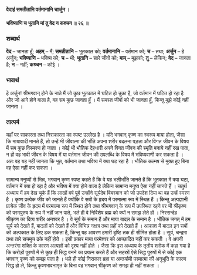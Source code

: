 #### वेदाहं समतीतानि वर्तमानानि चार्जुन ।
#### भविष्याणि च भूतानि मां तु वेद न कश्चन ॥ २६ ॥

### शब्दार्थ

**वेद** – जानता हूँ; **अहम्** – मैं; **समतीतानि** – भूतकाल को; **वर्तमानानि** – वर्तमान को; **च** – तथा; **अर्जुन** – हे अर्जुन; **भविष्याणि** – भविष्य को; **च** – भी; **भूतानि** – सारे जीवों को; **माम्** – मुझको; **तु** – लेकिन; **वेद** – जानता है; **न** – नहीं; **कश्र्चन** – कोई ।

### भावार्थ

हे अर्जुन! श्रीभगवान् होने के नाते मैं जो कुछ भूतकाल में घटित हो चुका है, जो वर्तमान में घटित हो रहा है और जो आगे होने वाला है, वह सब कुछ जानता हूँ । मैं समस्त जीवों को भी जानता हूँ, किन्तु मुझे कोई नहीं जानता ।

### तात्पर्य

यहाँ पर साकारता तथा निराकारता का स्पष्ट उल्लेख है । यदि भगवान् कृष्ण का स्वरूप माया होता, जैसा कि मायावादी मानते हैं, तो उन्हें भी जीवात्मा की भाँति अपना शरीर बदलना पड़ता और विगत जीवन के विषय में सब कुछ विस्मरण हो जाता । कोई भी भौतिक देहधारी अपने विगत जीवन की स्मृति बनाये नहीं रख पाता, न ही वह भावी जीवन के विषय में या वर्तमान जीवन की उपलब्धि के विषय में भविष्यवाणी कर सकता है । अतः वह यह नहीं जानता कि भूत, वर्तमान तथा भविष्य में क्या घट रहा है । भौतिक कल्मष से मुक्त हुए बिना वह ऐसा नहीं कर सकता ।

सामान्य मनुष्यों से भिन्न, भगवान् कृष्ण स्पष्ट कहते हैं कि वे यह भलीभाँति जानते हैं कि भूतकाल में क्या घटा, वर्तमान में क्या हो रहा है और भविष्य में क्या होने वाला है लेकिन सामान्य मनुष्य ऐसा नहीं जानते हैं । चतुर्थ अध्याय में हम देख चुके हैं कि लाखों वर्ष पूर्व उन्होंने सूर्यदेव विवस्वान को जो उपदेश दिया था वह उन्हें स्मरण है । कृष्ण प्रत्येक जीव को जानते हैं क्योंकि वे सबों के हृदय में परमात्मा रूप में स्थित हैं । किन्तु अल्पज्ञानी प्रत्येक जीव के हृदय में परमात्मा रूप में स्थित होने तथा श्रीभगवान् के रूप में उपस्थित रहने पर भी श्रीकृष्ण को परमपुरुष के रूप में नहीं जान पाते, भले ही वे निर्विशेष ब्रह्म को क्यों न समझ लेते हों । निस्सन्देह श्रीकृष्ण का दिव्य शरीर अनश्वर है । वे सूर्य के समान हैं और माया बादल के समान है । भौतिक जगत् में हम सूर्य को देखते हैं, बादलों को देखते हैं और विभिन्न नक्षत्र तथा ग्रहों को देखते हैं । आकाश में बादल इन सबों को अल्पकाल के लिए ढक सकता है, किन्तु यह आवरण हमारी दृष्टि तक ही सीमित होता है । सूर्य, चन्द्रमा तथा तारे सचमुच ढके नहीं होते । इसी प्रकार माया परमेश्वर को आच्छादित नहीं कर सकती । वे अपनी अन्तरंगा शक्ति के कारण अल्पज्ञों को दृश्य नहीं होते । जैसा कि इस अध्याय के तृतीय श्लोक में कहा गया है कि करोड़ों पुरुषों में से कुछ ही सिद्ध बनने का प्रयत्न करते हैं और सहस्रों ऐसे सिद्ध पुरुषों में से कोई एक भगवान् कृष्ण को समझ पाता है । भले ही कोई निराकार ब्रह्म या अन्तर्यामी परमात्मा की अनुभूति के कारण सिद्ध हो ले, किन्तु कृष्णभावनामृत के बिना वह भगवान् श्रीकृष्ण को समझ ही नहीं सकता ।